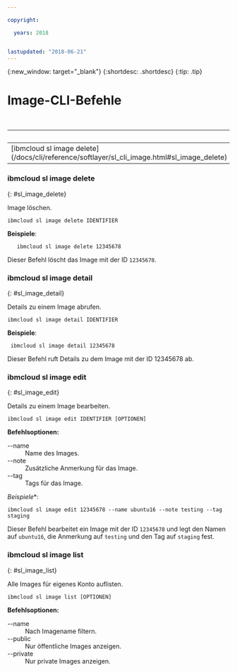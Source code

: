 ```yaml
---

copyright:

  years: 2018


lastupdated: "2018-06-21"
---
```


{:new_window: target="_blank"}
{:shortdesc: .shortdesc}
{:tip: .tip}

# Image-CLI-Befehle

<table summary="Allgemeine Befehle der Infrastruktur für {{site.data.keyword.BluSoftlayer_notm}} mit Links zu weiteren Informationen über den Befehl, in alphabetischer Reihenfolge">
<caption>Tabelle 1. Image-Befehle der Infrastruktur für {{site.data.keyword.BluSoftlayer_notm}}</caption>
 <thead>
 <th colspan="6">Infrastruktur für {{site.data.keyword.BluSoftlayer_notm}} - Image-Befehle</th>
 </thead>
 <tbody>
 <tr>
 <td>[ibmcloud sl image delete](/docs/cli/reference/softlayer/sl_cli_image.html#sl_image_delete)</td>
 <td>[ibmcloud sl image detail](/docs/cli/reference/softlayer/sl_cli_image.html#sl_image_detail)</td>
 <td>[ibmcloud sl image edit](/docs/cli/reference/softlayer/sl_cli_image.html#sl_image_edit)</td>
 <td>[ibmcloud sl image list](/docs/cli/reference/softlayer/sl_cli_image.html#sl_image_list)</td>
 </tr>
   </tbody>
 </table>
 
 ### ibmcloud sl image delete
{: #sl_image_delete}

Image löschen.
```
ibmcloud sl image delete IDENTIFIER
```
**Beispiele**:
```
   ibmcloud sl image delete 12345678
```
Dieser Befehl löscht das Image mit der ID `12345678`.

### ibmcloud sl image detail
{: #sl_image_detail}

Details zu einem Image abrufen.
```
ibmcloud sl image detail IDENTIFIER
```
**Beispiele**:
```
 ibmcloud sl image detail 12345678
```
Dieser Befehl ruft Details zu dem Image mit der ID 12345678 ab.

### ibmcloud sl image edit
{: #sl_image_edit}

Details zu einem Image bearbeiten.
```
ibmcloud sl image edit IDENTIFIER [OPTIONEN]
```

<strong>Befehlsoptionen:</strong>
<dl>
<dt>--name</dt>
<dd>Name des Images.</dd>
<dt>--note</dt>
<dd>Zusätzliche Anmerkung für das Image.</dd>
<dt>--tag</dt>
<dd>Tags für das Image.</dd>
</dl>

*Beispiele**:
```  
ibmcloud sl image edit 12345678 --name ubuntu16 --note testing --tag staging
```
Dieser Befehl bearbeitet ein Image mit der ID `12345678` und legt den Namen auf `ubuntu16`, die Anmerkung auf `testing` und den Tag auf `staging` fest.

### ibmcloud sl image list
{: #sl_image_list}

Alle Images für eigenes Konto auflisten.
```
ibmcloud sl image list [OPTIONEN]
```

<strong>Befehlsoptionen:</strong>
<dl>
<dt>--name</dt>
<dd>Nach Imagename filtern.</dd>
<dt>--public</dt>
<dd>Nur öffentliche Images anzeigen.</dd>
<dt>--private</dt>
<dd>Nur private Images anzeigen.</dd>
</dl>
